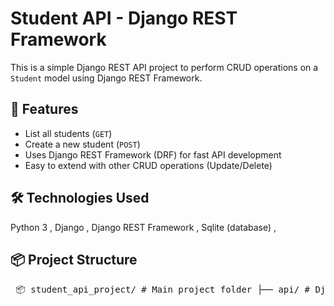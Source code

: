 # Student API - Django REST Framework

This is a simple Django REST API project to perform CRUD operations on a `Student` model using Django REST Framework.

## 🚀 Features

- List all students (`GET`)
- Create a new student (`POST`)
- Uses Django REST Framework (DRF) for fast API development
- Easy to extend with other CRUD operations (Update/Delete)

## 🛠 Technologies Used
Python 3 ,
Django ,
Django REST Framework ,
Sqlite (database) ,


## 📦 Project Structure

<pre> 📦 student_api_project/ # Main project folder ├── api/ # Django app for Student APIs │ ├── migrations/ # DB migration files │ ├── __init__.py # Package initializer │ ├── admin.py # Admin interface │ ├── apps.py # App config │ ├── models.py # Student model │ ├── serializers.py # DRF serializer │ ├── views.py # API views (CRUD) │ └── urls.py # App-level URLs │ ├── student_api_project/ # Main project config │ ├── __init__.py # Package initializer │ ├── settings.py # Project settings │ ├── urls.py # Root URLs │ └── wsgi.py # WSGI entry point │ ├── manage.py # Django CLI utility └── requirements.txt # Python dependencies </pre>



